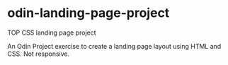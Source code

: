 # odin-landing-page-project
TOP CSS landing page project

An Odin Project exercise to create a landing page layout using HTML and CSS. Not responsive.